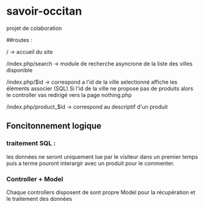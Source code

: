 # savoir-occitan
projet de colaboration


##routes :

/ -> accueil du site 

/index.php/search -> module de recherche asyncrone de la liste des villes disponible

/index.php/$id -> correspond a l'id de la ville selectionné affiche les éléments associer (SQL)
Si l'id de la ville ne propose pas de produits alors le controller vas redirigé vers la page nothing.php


/index.php/product_$id -> correspond au descriptif d'un produit 


## Foncitonnement logique

### traitement SQL :
    
les données ne seront uniquement lue par le visiteur dans un premier temps puis a terme pouront interargir avec un produit
pour le commenter.

### Controller + Model

Chaque controllers disposent de sont propre Model pour la récupération et le traitement des données

